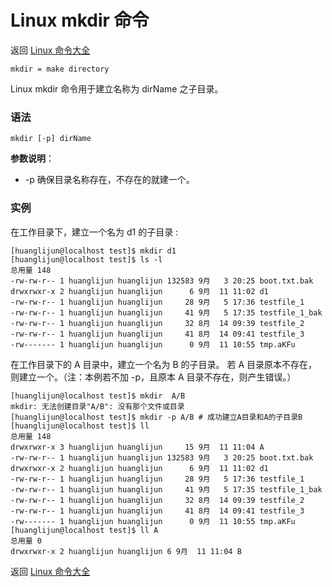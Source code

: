 # Linux mkdir 命令

返回 [Linux 命令大全](https://ahuang007.github.com/Linux-Command)

`mkdir = make directory`

Linux mkdir 命令用于建立名称为 dirName 之子目录。

### 语法

```
mkdir [-p] dirName
```

**参数说明**：

- -p 确保目录名称存在，不存在的就建一个。

### 实例

在工作目录下，建立一个名为 d1 的子目录 :

```
[huanglijun@localhost test]$ mkdir d1
[huanglijun@localhost test]$ ls -l
总用量 148
-rw-rw-r-- 1 huanglijun huanglijun 132583 9月   3 20:25 boot.txt.bak
drwxrwxr-x 2 huanglijun huanglijun      6 9月  11 11:02 d1
-rw-rw-r-- 1 huanglijun huanglijun     28 9月   5 17:36 testfile_1
-rw-rw-r-- 1 huanglijun huanglijun     41 9月   5 17:35 testfile_1_bak
-rw-rw-r-- 1 huanglijun huanglijun     32 8月  14 09:39 testfile_2
-rw-rw-r-- 1 huanglijun huanglijun     41 8月  14 09:41 testfile_3
-rw------- 1 huanglijun huanglijun      0 9月  11 10:55 tmp.aKFu
```

在工作目录下的 A 目录中，建立一个名为 B 的子目录。 若 A 目录原本不存在，则建立一个。（注：本例若不加 -p，且原本 A 目录不存在，则产生错误。）

```
[huanglijun@localhost test]$ mkdir  A/B
mkdir: 无法创建目录"A/B": 没有那个文件或目录
[huanglijun@localhost test]$ mkdir -p A/B # 成功建立A目录和A的子目录B
[huanglijun@localhost test]$ ll
总用量 148
drwxrwxr-x 3 huanglijun huanglijun     15 9月  11 11:04 A
-rw-rw-r-- 1 huanglijun huanglijun 132583 9月   3 20:25 boot.txt.bak
drwxrwxr-x 2 huanglijun huanglijun      6 9月  11 11:02 d1
-rw-rw-r-- 1 huanglijun huanglijun     28 9月   5 17:36 testfile_1
-rw-rw-r-- 1 huanglijun huanglijun     41 9月   5 17:35 testfile_1_bak
-rw-rw-r-- 1 huanglijun huanglijun     32 8月  14 09:39 testfile_2
-rw-rw-r-- 1 huanglijun huanglijun     41 8月  14 09:41 testfile_3
-rw------- 1 huanglijun huanglijun      0 9月  11 10:55 tmp.aKFu
[huanglijun@localhost test]$ ll A
总用量 0
drwxrwxr-x 2 huanglijun huanglijun 6 9月  11 11:04 B
```

返回 [Linux 命令大全](https://ahuang007.github.com/Linux-Command)